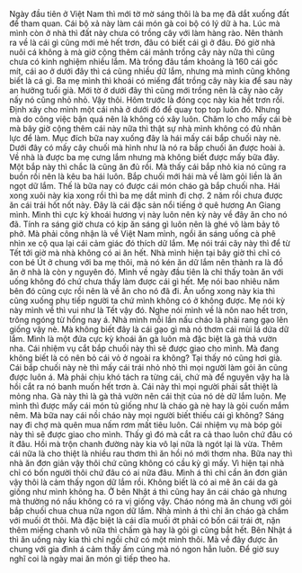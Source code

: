 Ngày đầu tiên ở Việt Nam thì mới tờ mờ sáng thôi là ba mẹ đã dắt xuống đất để tham quan. Cái bộ xả này làm cái món gà coi bộ có lý dữ à ha. Lúc mà mình còn ở nhà thì đất này chưa có trồng cây với làm hàng rào. Nên thành ra về là cái gì cũng mới mẻ hết trơn, đâu có biết cái gì ở đâu. Đó giờ nhà nuôi cá không à mà giờ cộng thêm cái mảnh trồng cây này nữa thì cũng chưa có kinh nghiệm nhiều lắm. Mà trồng đâu tầm khoảng là 160 cái gốc mít, cái ao ở dưới đây thì cá cũng nhiều dữ lắm, nhưng mà mình cũng không biết là cá gì. Ba mẹ mình thì khoái có miếng đất trồng cây này kia để sau này an hưởng tuổi già. Mới tờ ở dưới đây thì cũng mới trồng nên là cây nào cây nấy nó cũng nhỏ nhỏ. Vậy thôi. Hôm trước là đóng cọc này kia hết trơn rồi. Định xây cho mình một cái nhà ở dưới đó để quay top top luôn đó. Nhưng mà do công việc bận quá nên là không có xây luôn. Chăm lo cho mấy cái bè mà bây giờ cộng thêm cái này nữa thì thật sự nhà mình không có đủ nhân lực để làm. Mục đích bữa nay xuống đây là hái mấy cái bắp chuối này nè. Dưới đây có mấy cây chuối mà hình như là nó ra bắp chuối ăn được hoài à. Về nhà là được ba mẹ cưng lắm nhưng mà không biết được mấy bữa đây. Một bắp này thì chắc là cũng ăn đủ rồi. Mà thấy cái bắp nhỏ kia nó cũng ra buồn rồi nên là kêu ba hái luôn. Bắp chuối mới hái mà về làm gỏi liền là ăn ngọt dữ lắm. Thế là bữa nay có được cái món cháo gà bắp chuối nha. Hái xong xuôi này kia xong rồi thì ba mẹ dắt mình đi chợ. 2 năm rồi chưa được ăn cái trái hốt nốt này. Đây là cái đặc sản nổi tiếng ở quê hương An Giang mình. Mình thì cực kỳ khoái hương vị này luôn nên kỳ này về đây ăn cho nó đã. Tính ra sáng giờ chưa có kịp ăn sáng gì luôn nên là ghé vô làm bảy tô phở. Mà phải công nhận là về Việt Nam mình, ngồi ăn sáng uống cà phê nhìn xe cộ qua lại cái cảm giác đó thích dữ lắm. Mẹ nói trái cây này thì để từ Tết tới giờ mà nhà không có ai ăn hết. Nhà mình hiện tại bây giờ thì chỉ có con bé Út ở chung với ba mẹ thôi, mà nó kén ăn dữ lắm nên thành ra là đồ ăn ở nhà là còn y nguyên đó. Mình về ngày đầu tiên là chỉ thấy toàn ăn với uống không đó chứ chưa thấy làm được cái gì hết. Mẹ nói bao nhiêu năm bên đó cũng cực rồi nên là về ăn cho nó đã đi. Ăn uống xong này kia thì cũng xuống phụ tiếp người ta chứ mình không có ở không được. Mẹ nói kỳ này mình về thì vui như là Tết vậy đó. Nghe nói mình về là nôn nao hết trơn, trông ngóng từ hổng nay á. Nhà mình mỗi lần nấu cháo là phải rang gạo lên giống vậy nè. Mà không biết đây là cái gạo gì mà nó thơm cái mùi lá dứa dữ lắm. Mình là một đứa cực kỳ khoái ăn gà luôn mà đặc biệt là gà thả vườn nha. Cái nhiệm vụ cắt bắp chuối này thì sẽ được giao cho mình. Mà đang không biết là có nên bỏ cái vỏ ở ngoài ra không? Tại thấy nó cũng hơi già. Cái bắp chuối này nè thì mấy cái trái nhỏ nhỏ thì mọi người làm gỏi ăn cũng được luôn á. Mà phải chịu khó tách ra từng cái, chứ mà để nguyên vậy ha là hồi cắt ra nó banh muốn hết trơn à. Cái này thì mọi người phải sắt thiệt là mỏng nha. Gà này thì là gà thả vườn nên cái thịt của nó dẻ dữ lắm luôn. Mẹ mình thì được mấy cái món tủ giống như là cháo gà nè hay là gỏi cuốn mắm nêm. Mà bữa nay cái nồi cháo này mọi người biết thiếu cái gì không? Sáng nay đi chợ mà quên mua nấm rơm mất tiêu luôn. Cái nhiệm vụ mà bóp gỏi này thì sẽ được giao cho mình. Thấy gì đó mà cắt ra cả thao luôn chứ đâu có ít đâu. Hồi mà trộn chanh đường này kia vô lại nữa là ngót lại là vừa. Thêm cái nữa là cho thiệt là nhiều rau thơm thì ăn hồi nó mới thơm nha. Bữa nay thì nhà ăn đơn giản vậy thôi chứ cũng không có cầu kỳ gì mấy. Vì hiện tại nhà chỉ có bốn người thôi chứ đâu có ai nữa đâu. Mình á thì chỉ cần ăn đơn giản vậy thôi là cảm thấy ngon dữ lắm rồi. Không biết là có ai mê ăn cái da gà giống như mình không ha. Ở bên Nhật á thì cũng hay ăn cái cháo gà nhưng mà thường nó nấu không có ra vị giống vậy. Cháo nóng mà ăn chung với gỏi bắp chuối chua chua nữa ngon dữ lắm. Nhà mình á thì chỉ ăn cháo gà chấm với muối ớt thôi. Mà đặc biệt là cái dĩa muối ớt phải có bốn cái trái ớt, nặn thêm miếng chanh vô nữa thì chấm gà hay là gỏi gì cũng bắt hết. Bên Nhật á thì ăn uống này kia thì chỉ ngồi chứ có một mình thôi. Mà về đây được ăn chung với gia đình á cảm thấy ấm cúng mà nó ngon hẳn luôn. Để giờ suy nghĩ coi là ngày mai ăn món gì tiếp theo ha.